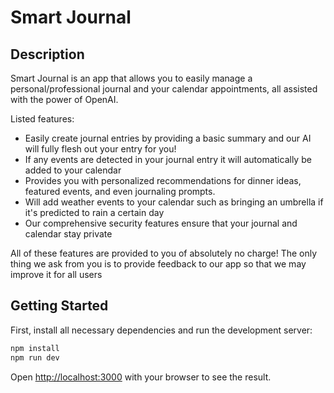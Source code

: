 # Smart Journal

## Description

Smart Journal is an app that allows you to easily manage a personal/professional journal and your calendar appointments, all assisted with the power of OpenAI.

Listed features:

- Easily create journal entries by providing a basic summary and our AI will fully flesh out your entry for you!
- If any events are detected in your journal entry it will automatically be added to your calendar
- Provides you with personalized recommendations for dinner ideas, featured events, and even journaling prompts.
- Will add weather events to your calendar such as bringing an umbrella if it's predicted to rain a certain day
- Our comprehensive security features ensure that your journal and calendar stay private

All of these features are provided to you of absolutely no charge! The only thing we ask from you is to provide feedback to our app so that we may improve it for all users

## Getting Started

First, install all necessary dependencies and run the development server:

```bash
npm install
npm run dev
```

Open [http://localhost:3000](http://localhost:3000) with your browser to see the result.
